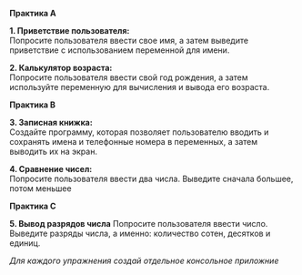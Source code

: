 **Практика А**

**1. Приветствие пользователя:**  
Попросите пользователя ввести свое имя, а затем выведите приветствие с использованием переменной для имени.


**2. Калькулятор возраста:**  
Попросите пользователя ввести свой год рождения, а затем используйте переменную для вычисления и вывода его возраста.

**Практика B**

**3. Записная книжка:**  
Создайте программу, которая позволяет пользователю вводить и сохранять имена и телефонные номера в переменных, а затем выводить их на экран.


**4. Сравнение чисел:**  
Попросите пользователя ввести два числа. Выведите сначала большее, потом меньшее

**Практика С**

**5. Вывод разрядов числа**
Попросите пользователя ввести число. Выведите разряды числа, а именно: количество сотен, десятков и единиц.

*Для каждого упражнения создай отдельное консольное приложние*